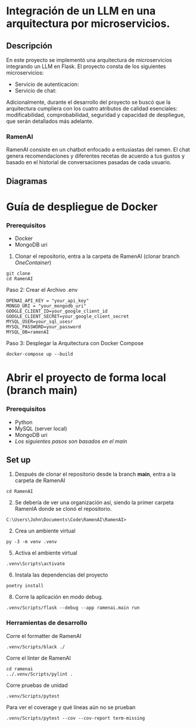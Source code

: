 # Integración de un LLM en una arquitectura por microservicios.

## Descripción

En este proyecto se implementó una arquitectura de microservicios integrando un LLM en Flask. El proyecto consta de los siguientes microservicios:

- Servicio de autenticacion:
- Servicio de chat:

Adicionalmente, durante el desarrollo del proyecto se buscó que la arquitectura cumpliera con los cuatro atributos de calidad esenciales: modificabilidad, comprobabilidad, seguridad y capacidad de despliegue, que serán detallados más adelante.

### RamenAI

RamenAI consiste en un chatbot enfocado a entusiastas del ramen. El chat genera recomendaciones y diferentes recetas de acuerdo a tus gustos y basado en el historial de conversaciones pasadas de cada usuario.

## Diagramas 




# Guía de despliegue de Docker

### Prerequisitos

- Docker
- MongoDB uri

1. Clonar el repositorio, entra a la carpeta de RamenAI (clonar branch *OneContainer*)
```
git clone 
cd RamenAI
```
Paso 2: Crear el Archivo .env
```
OPENAI_API_KEY = "your_api_key"
MONGO_URI = "your_mongodb_uri"
GOOGLE_CLIENT_ID=your_google_client_id
GOOGLE_CLIENT_SECRET=your_google_client_secret
MYSQL_USER=your_sql_usesr
MYSQL_PASSWORD=your_password
MYSQL_DB=ramenAI
```
Paso 3: Desplegar la Arquitectura con Docker Compose
```
docker-compose up --build
```

# Abrir el proyecto de forma local (branch main)

### Prerequisitos

- Python
- MySQL (server local)
- MongoDB uri
- *Los siguientes pasos son basados en el main*


## Set up
1. Después de clonar el repositorio desde la branch **main**, entra a la carpeta de RamenAI
```
cd RamenAI
```
2. Se debería de ver una organización así, siendo la primer carpeta RamenIA donde se clonó el repositorio.
```
C:\Users\John\Documents\Code\RamenAI\RamenAI>
```
2. Crea un ambiente virtual
```
py -3 -m venv .venv
```
5. Activa el ambiente virtual
```
.venv\Scripts\activate
```
6. Instala las dependencias del proyecto
```
poetry install
```
8. Corre la aplicación en modo debug.
```
.venv/Scripts/flask --debug --app ramenai.main run
```
### Herramientas de desarrollo
Corre el formatter de RamenAI
```
.venv/Scripts/black ./
```
Corre el linter de RamenAI
```
cd ramenai
../.venv/Scripts/pylint .
```
Corre pruebas de unidad
```
.venv/Scripts/pytest
```
Para ver el coverage y qué líneas aún no se prueban
```
.venv/Scripts/pytest --cov --cov-report term-missing
```
